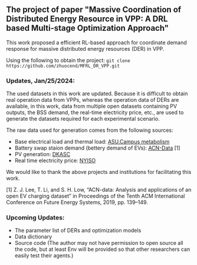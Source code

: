 ## The project of paper "Massive Coordination of Distributed Energy Resource in VPP: A DRL based Multi-stage Optimization Approach"

This work proposed a efficient RL-based approach for coordinate demand response for massive distributed energy resources (DER) in VPP.

Using the following to obtain the project:
```git clone https://github.com/zhuocend/MFRL_DR_VPP.git```
### Updates, Jan/25/2024:
The used datasets in this work are updated.
Because it is difficult to obtain real operation data from VPPs, whereas the operation data of DERs are available, in this work, data from multiple open datasets containing PV outputs, the BSS demand, the real-time electricity price, etc., are used to generate the datasets required for each experimental scenario.

The raw data used for generation comes from the following sources:
- Base electrical load and thermal load: [ASU.Campus metabolism](http://cm.asu.edu/)
- Battery swap staion demand (bettery demand of EVs): [ACN-Data](https://ev.caltech.edu/dataset) [1]
- PV generation: [DKASC](https://dkasolarcentre.com.au/)
- Real time electricity price: [NYISO](http://mis.nyiso.com/public/)

We would like to thank the above projects and institutions for facilitating this work.

[1] Z. J. Lee, T. Li, and S. H. Low, “ACN-data: Analysis and applications of an open EV charging dataset” in Proceedings of the Tenth ACM International Conference on Future Energy Systems, 2019, pp. 139–149.

### Upcoming Updates:
- The parameter list of DERs and optimization models
- Data dictionary
- Source code (The author may not have permission to open source all the code, but at least Env will be provided so that other researchers can easily test their agents.)
